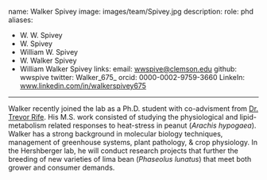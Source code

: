 name: Walker Spivey
image: images/team/Spivey.jpg
description:
role: phd
aliases:
  - W. W. Spivey
  - W. Spivey
  - William W. Spivey
  - W. Walker Spivey
  - William Walker Spivey
links:
  email: wwspive@clemson.edu
  github: wwspive
  twitter: Walker_675_
  orcid: 0000-0002-9759-3660
  LinkeIn: www.linkedin.com/in/walkerspivey675
---
Walker recently joined the lab as a Ph.D. student with co-advisment from [Dr. Trevor Rife](https://www.rifelab.org). 
His M.S. work consisted of studying the physiological and lipid-metabolism related responses to heat-stress in peanut (*Arachis hypogaea*). 
Walker has a strong background in molecular biology techniques, management of greenhouse systems, plant pathology, & crop physiology. 
In the Hershberger lab, he will conduct research projects that further the breeding of new varieties of lima bean (*Phaseolus lunatus*) that meet both grower and consumer demands.
